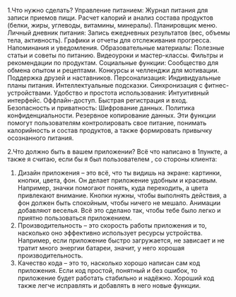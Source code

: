 1.Что нужно сделать?
Управление питанием:
Журнал питания для записи приемов пищи.
Расчет калорий и анализ состава продуктов (белки, жиры, углеводы, витамины, минералы).
Планировщик меню.
Личный дневник питания:
Запись ежедневных результатов (вес, объемы тела, активность).
Графики и отчеты для отслеживания прогресса.
Напоминания и уведомления.
Образовательные материалы:
Полезные статьи и советы по питанию.
Видеоуроки и мастер-классы.
Фильтры и рекомендации по продуктам.
Социальные функции:
Сообщество для обмена опытом и рецептами.
Конкурсы и челленджи для мотивации.
Поддержка друзей и наставников.
Персонализация:
Индивидуальные планы питания.
Интеллектуальные подсказки.
Синхронизация с фитнес-устройствами.
Удобство и простота использования:
Интуитивный интерфейс.
Оффлайн-доступ.
Быстрая регистрация и вход.
Безопасность и приватность:
Шифрование данных.
Политика конфиденциальности.
Резервное копирование данных.
Эти функции помогут пользователям контролировать свое питание, понимать калорийность и состав продуктов, а также формировать привычку осознанного питания.
 

2.Что должно быть в вашем приложении?
Всё что написано в 1пункте, а также я считаю, если бы я был пользователем , со стороны клиента:
1) Дизайн приложения – это всё, что ты видишь на экране: картинки, кнопки, цвета, фон. Он делает приложение удобным и красивым. Например, значки помогают понять, куда переходить, а цвета привлекают внимание. Кнопки нужны, чтобы выполнять действия, а фон должен быть спокойным, чтобы ничего не мешало. Анимации добавляют веселья. Всё это сделано так, чтобы тебе было легко и приятно пользоваться приложением.
2) Производительность – это скорость работы приложения и то, насколько оно эффективно использует ресурсы устройства. Например, если приложение быстро загружается, не зависает и не тратит много энергии батареи, значит, у него хорошая производительность.
3) Качество кода – это то, насколько хорошо написан сам код приложения. Если код простой, понятный и без ошибок, то приложение будет работать стабильно и надёжно. Хороший код также легче исправлять и добавлять в него новые функции.

